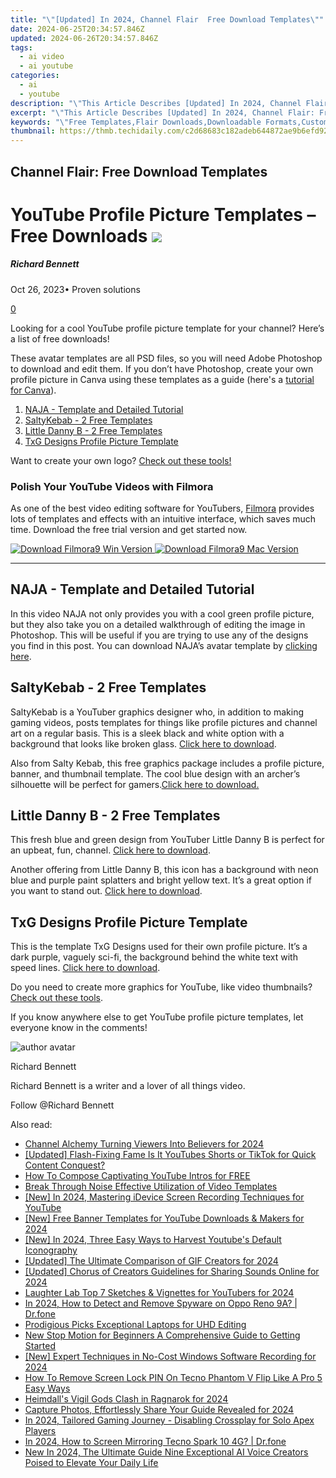 ```yaml
---
title: "\"[Updated] In 2024, Channel Flair  Free Download Templates\""
date: 2024-06-25T20:34:57.846Z
updated: 2024-06-26T20:34:57.846Z
tags:
  - ai video
  - ai youtube
categories:
  - ai
  - youtube
description: "\"This Article Describes [Updated] In 2024, Channel Flair: Free Download Templates\""
excerpt: "\"This Article Describes [Updated] In 2024, Channel Flair: Free Download Templates\""
keywords: "\"Free Templates,Flair Downloads,Downloadable Formats,Customizable Templates,No-Cost Designs,Template Resources,Free Design Tools\""
thumbnail: https://thmb.techidaily.com/c2d68683c182adeb644872ae9b6efd92813d48ae83b60547183327ca40ae4d54.jpg
---
```


## Channel Flair: Free Download Templates

# YouTube Profile Picture Templates – Free Downloads ![](https://images.wondershare.com/filmora/article-images/richard-bennett.jpg)

##### Richard Bennett

 Oct 26, 2023• Proven solutions

[0](#commentsBoxSeoTemplate)

Looking for a cool YouTube profile picture template for your channel? Here’s a list of free downloads!

These avatar templates are all PSD files, so you will need Adobe Photoshop to download and edit them. If you don’t have Photoshop, create your own profile picture in Canva using these templates as a guide (here's a [tutorial for Canva](https://tools.techidaily.com/wondershare/filmora/download/)).

1. [NAJA - Template and Detailed Tutorial](#naja)
2. [SaltyKebab - 2 Free Templates](#salty)
3. [Little Danny B - 2 Free Templates](#danny)
4. [TxG Designs Profile Picture Template](#txg)

Want to create your own logo? [Check out these tools!](https://tools.techidaily.com/wondershare/filmora/download/)

### Polish Your YouTube Videos with Filmora

As one of the best video editing software for YouTubers, [Filmora](https://tools.techidaily.com/wondershare/filmora/download/) provides lots of templates and effects with an intuitive interface, which saves much time. Download the free trial version and get started now.

[![Download Filmora9 Win Version](https://images.wondershare.com/filmora/guide/download-btn-win.jpg) ](https://tools.techidaily.com/wondershare/filmora/download/) [![Download Filmora9 Mac Version](https://images.wondershare.com/filmora/guide/download-btn-mac.jpg) ](https://tools.techidaily.com/wondershare/filmora/download/)

---

## NAJA - Template and Detailed Tutorial

In this video NAJA not only provides you with a cool green profile picture, but they also take you on a detailed walkthrough of editing the image in Photoshop. This will be useful if you are trying to use any of the designs you find in this post. You can download NAJA’s avatar template by [clicking here](https://www.youtube.com/redirect?redir%5Ftoken=2YDSnb0yXKdaw0epGcXB4aJtttR8MTUxMDM0NjQ4NkAxNTEwMjYwMDg2&q=https%3A%2F%2Fsellfy.com%2Fp%2Fb5jF&event=video%5Fdescription&v=io9WzsSOc2Y).

## SaltyKebab - 2 Free Templates

SaltyKebab is a YouTuber graphics designer who, in addition to making gaming videos, posts templates for things like profile pictures and channel art on a regular basis. This is a sleek black and white option with a background that looks like broken glass. [Click here to download](https://www.youtube.com/redirect?event=video%5Fdescription&v=Tmpn%5FmLs1cY&q=https%3A%2F%2Fdrive.google.com%2Fopen%3Fid%3D0B32mpcEPyYYJUHVJQm9uNUxyNzA&redir%5Ftoken=S4l8OAh26uLUOulyoGIaYkOW8aB8MTUxMDM0MDk5MkAxNTEwMjU0NTky).

Also from Salty Kebab, this free graphics package includes a profile picture, banner, and thumbnail template. The cool blue design with an archer’s silhouette will be perfect for gamers.[Click here to download.](https://www.youtube.com/redirect?event=video%5Fdescription&v=IriIzdY%5FTzs&redir%5Ftoken=8rrPV9gZErBTEOtIdS5zkq8HXYR8MTUxMDM0MTU2OUAxNTEwMjU1MTY5&q=https%3A%2F%2Fdrive.google.com%2Fopen%3Fid%3D0B32mpcEPyYYJZDRsUmR3dkFRb2s)

## Little Danny B - 2 Free Templates

This fresh blue and green design from YouTuber Little Danny B is perfect for an upbeat, fun, channel. [Click here to download](https://www.youtube.com/redirect?redir%5Ftoken=F%5FMrtZATEvC53uE7QbEKQpUMgkt8MTUxMDMzNjA2M0AxNTEwMjQ5NjYz&q=http%3A%2F%2Fadf.ly%2FogOLQ&v=NLZukhYLfLQ&event=video%5Fdescription).

Another offering from Little Danny B, this icon has a background with neon blue and purple paint splatters and bright yellow text. It’s a great option if you want to stand out. [Click here to download](https://www.youtube.com/redirect?v=IJgjLWpnxVk&event=video%5Fdescription&redir%5Ftoken=OPO3uPCVpJhTn8MXiq5q3lVgWD58MTUxMDMzOTk5MkAxNTEwMjUzNTky&q=http%3A%2F%2Fadf.ly%2F10l7Ut).

## TxG Designs Profile Picture Template

This is the template TxG Designs used for their own profile picture. It’s a dark purple, vaguely sci-fi, the background behind the white text with speed lines. [Click here to download](https://www.youtube.com/redirect?q=http%3A%2F%2Fwww.mediafire.com%2Fdownload%2F02zz3qnhszxzyfa%2FFree%2BYoutube%2B%2526%2BAvatar%2BRebrand%2BTemplate.zip&redir%5Ftoken=jr9cd4sEsdAHiq0KtL33o34LEpN8MTUxMDMzNTgzNUAxNTEwMjQ5NDM1&v=LczVbluwfyw&event=video%5Fdescription).

Do you need to create more graphics for YouTube, like video thumbnails? [Check out these tools](https://tools.techidaily.com/wondershare/filmora/download/).

If you know anywhere else to get YouTube profile picture templates, let everyone know in the comments!

![author avatar](https://images.wondershare.com/filmora/article-images/richard-bennett.jpg)

Richard Bennett

Richard Bennett is a writer and a lover of all things video.

Follow @Richard Bennett


<ins class="adsbygoogle"
     style="display:block"
     data-ad-format="autorelaxed"
     data-ad-client="ca-pub-7571918770474297"
     data-ad-slot="1223367746"></ins>



<ins class="adsbygoogle"
     style="display:block"
     data-ad-client="ca-pub-7571918770474297"
     data-ad-slot="8358498916"
     data-ad-format="auto"
     data-full-width-responsive="true"></ins>

<span class="atpl-alsoreadstyle">Also read:</span>
<div><ul>
<li><a href="https://youtube-blog.techidaily.com/el-alchemy-turning-viewers-into-believers-for-2024/"><u>Channel Alchemy  Turning Viewers Into Believers for 2024</u></a></li>
<li><a href="https://youtube-blog.techidaily.com/ed-flash-fixing-fame-is-it-youtubes-shorts-or-tiktok-for-quick-content-conquest/"><u>[Updated] Flash-Fixing Fame  Is It YouTubes Shorts or TikTok for Quick Content Conquest?</u></a></li>
<li><a href="https://youtube-blog.techidaily.com/o-compose-captivating-youtube-intros-for-free/"><u>How To Compose Captivating YouTube Intros for FREE</u></a></li>
<li><a href="https://youtube-blog.techidaily.com/-through-noise-effective-utilization-of-video-templates/"><u>Break Through Noise  Effective Utilization of Video Templates</u></a></li>
<li><a href="https://youtube-blog.techidaily.com/n-2024-mastering-idevice-screen-recording-techniques-for-youtube/"><u>[New] In 2024, Mastering iDevice Screen Recording Techniques for YouTube</u></a></li>
<li><a href="https://youtube-blog.techidaily.com/ree-banner-templates-for-youtube-downloads-and-makers-for-2024/"><u>[New] Free Banner Templates for YouTube Downloads & Makers for 2024</u></a></li>
<li><a href="https://youtube-blog.techidaily.com/n-2024-three-easy-ways-to-harvest-youtubes-default-iconography/"><u>[New] In 2024, Three Easy Ways to Harvest Youtube's Default Iconography</u></a></li>
<li><a href="https://youtube-blog.techidaily.com/ed-the-ultimate-comparison-of-gif-creators-for-2024/"><u>[Updated] The Ultimate Comparison of GIF Creators for 2024</u></a></li>
<li><a href="https://youtube-blog.techidaily.com/ed-chorus-of-creators-guidelines-for-sharing-sounds-online-for-2024/"><u>[Updated] Chorus of Creators  Guidelines for Sharing Sounds Online for 2024</u></a></li>
<li><a href="https://youtube-blog.techidaily.com/ter-lab-top-7-sketches-and-vignettes-for-youtubers-for-2024/"><u>Laughter Lab  Top 7 Sketches & Vignettes for YouTubers for 2024</u></a></li>
<li><a href="https://android-location-track.techidaily.com/in-2024-how-to-detect-and-remove-spyware-on-oppo-reno-9a-drfone-by-drfone-virtual-android/"><u>In 2024, How to Detect and Remove Spyware on Oppo Reno 9A? | Dr.fone</u></a></li>
<li><a href="https://extra-tips.techidaily.com/prodigious-picks-exceptional-laptops-for-uhd-editing/"><u>Prodigious Picks  Exceptional Laptops for UHD Editing</u></a></li>
<li><a href="https://ai-video-tools.techidaily.com/new-stop-motion-for-beginners-a-comprehensive-guide-to-getting-started/"><u>New Stop Motion for Beginners A Comprehensive Guide to Getting Started</u></a></li>
<li><a href="https://screen-sharing-recording.techidaily.com/new-expert-techniques-in-no-cost-windows-software-recording-for-2024/"><u>[New] Expert Techniques in No-Cost Windows Software Recording for 2024</u></a></li>
<li><a href="https://unlock-android.techidaily.com/how-to-remove-screen-lock-pin-on-tecno-phantom-v-flip-like-a-pro-5-easy-ways-by-drfone-android/"><u>How To Remove Screen Lock PIN On Tecno Phantom V Flip Like A Pro 5 Easy Ways</u></a></li>
<li><a href="https://screen-recording.techidaily.com/heimdalls-vigil-gods-clash-in-ragnarok-for-2024/"><u>Heimdall's Vigil  Gods Clash in Ragnarok for 2024</u></a></li>
<li><a href="https://snapchat-videos.techidaily.com/capture-photos-effortlessly-share-your-guide-revealed-for-2024/"><u>Capture Photos, Effortlessly Share  Your Guide Revealed for 2024</u></a></li>
<li><a href="https://screen-recording.techidaily.com/in-2024-tailored-gaming-journey-disabling-crossplay-for-solo-apex-players/"><u>In 2024, Tailored Gaming Journey - Disabling Crossplay for Solo Apex Players</u></a></li>
<li><a href="https://screen-mirror.techidaily.com/in-2024-how-to-screen-mirroring-tecno-spark-10-4g-drfone-by-drfone-android/"><u>In 2024, How to Screen Mirroring Tecno Spark 10 4G? | Dr.fone</u></a></li>
<li><a href="https://sound-tweaking.techidaily.com/new-in-2024-the-ultimate-guide-nine-exceptional-ai-voice-creators-poised-to-elevate-your-daily-life/"><u>New In 2024, The Ultimate Guide Nine Exceptional AI Voice Creators Poised to Elevate Your Daily Life</u></a></li>
</ul></div>
